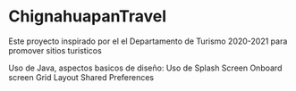 # ChignahuapanTravel
Este proyecto inspirado por el el Departamento de Turismo  2020-2021 para promover sitios turisticos

Uso de Java,
aspectos basicos de diseño:
Uso de Splash Screen
Onboard screen
Grid Layout
Shared Preferences
